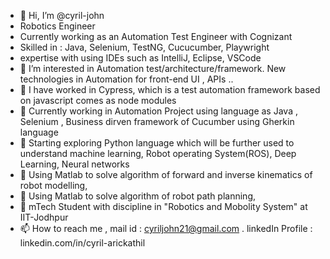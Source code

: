 - 👋 Hi, I’m @cyril-john
- Robotics Engineer
- Currently working as an Automation Test Engineer with Cognizant
- Skilled in : Java, Selenium, TestNG, Cucucumber, Playwright
- expertise with using IDEs such as IntelliJ, Eclipse, VSCode
- 👀 I’m interested in Automation test/architecture/framework.
New technologies in Automation for front-end UI , APIs ..
- 🌱 I have worked in Cypress, which is a test automation framework based on javascript comes as node modules
- 🌱 Currently working in Automation Project using language as Java , Selenium , Business dirven framework of Cucumber using Gherkin language
- 🌱 Starting exploring Python language which will be further used to understand machine learning, Robot operating System(ROS), Deep Learning, Neural networks
- 🌱 Using Matlab to solve algorithm of forward and inverse kinematics of robot modelling,
- 🌱 Using Matlab to solve algorithm of robot path planning,
- 🌱 mTech Student with discipline in "Robotics and Mobolity System" at IIT-Jodhpur
- 📫 How to reach me ,
mail id : cyriljohn21@gmail.com . 
linkedIn Profile : linkedin.com/in/cyril-arickathil




<!---
cyril-john/cyril-john is a ✨ special ✨ repository because its `README.md` (this file) appears on your GitHub profile.
You can click the Preview link to take a look at your changes.
--->
